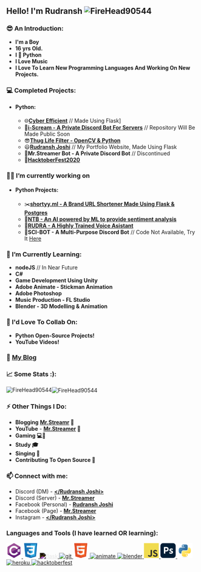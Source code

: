 ## Hello! I'm Rudransh <img src="https://komarev.com/ghpvc/?username=FireHead90544" alt="FireHead90544" />
### 😎 An Introduction:
- **I'm a Boy**
- **16 yrs Old.**
- **I 💖 Python**
- **I Love Music**
- **I Love To Learn New Programming Languages And Working On New Projects.**

### 💻 Completed Projects:
- #### Python:
  - 🌐[**Cyber Efficient**](https://cyberefficient.io) // Made Using Flask]
  - 🍨[**i-Scream - A Private Discord Bot For Servers**](#) // Repository Will Be Made Public Soon
  - 😎[**Thug Life Filter - OpenCV & Python**](https://github.com/FireHead90544/thug-life-filter-using-python)
  - 😃[**Rudransh Joshi**](https://www.rudranshjoshi.me/) // My Portfolio Website, Made Using Flask
  - 🤖**Mr.Streamer Bot - A Private Discord Bot** // Discontinued
  - 🎉[**HacktoberFest2020**](https://hacktoberfest.digitalocean.com)

### 👨‍💻 I’m currently working on
- #### Python Projects:
  - ✂️[**shortyy.ml - A Brand URL Shortener Made Using Flask & Postgres**](https://www.shortyy.ml/)
  - 🚩[**NTB - An AI powered by ML to provide sentiment analysis**](https://github.com/FireHead90544/NT-B)
  - 🤖[**RUDRA - A Highly Trained Voice Asistant**](https://github.com/FireHead90544/RUDRA)
  - 💎**SCI-BOT - A Multi-Purpose Discord Bot** // Code Not Available, Try It [Here](https://invite.gg/cyberefficient)

### 🤯 I’m Currently Learning:
- **nodeJS** // In Near Future
- **C#**
- **Game Development Using Unity**
- **Adobe Animate - Stickman Animation**
- **Adobe Photoshop**
- **Music Production - FL Studio**
- **Blender - 3D Modelling & Animation**

### 👯 I'd Love To Collab On:
- **Python Open-Source Projects!**
- **YouTube Videos!**

### 📰 [My Blog](https://mrstreamer.live/)

### 📈 Some Stats :):
<img align="left" src="https://github-readme-stats.vercel.app/api/top-langs/?username=FireHead90544&layout=compact&show_icons=true&theme=radical" alt="FireHead90544" />
<img align="center" src="https://github-readme-stats.vercel.app/api?username=FireHead90544&show_icons=true&theme=radical" alt="FireHead90544" />

### ⚡ Other Things I Do:
- **Blogging** __[Mr.Streamr](https://mrstreamer.live) 📰__
- **YouTube** - __[Mr.Streamer](https://www.youtube.com/mrstreamer) 🔴__
- **Gaming 💻📱**
- **Study 🎓**
- **Singing 🎤**
- **Contributing To Open Source 🌸**

### 📫 Connect with me: 
- Discord (DM) - **[</Rudransh Joshi>](https://dsc.bio/mrstreamer)**
- Discord (Server) - **[Mr.Streamer](https://discord.gg/dN66r3D)**
- Facebook (Personal) - **[Rudransh Joshi](https://www.facebook.com/rudranshjoshi1806)**
- Facebook (Page) - **[Mr.Streamer](https://facebook.com/mrstreameryt)**
- Instagram - **[</Rudransh Joshi>](https://www.instagram.com/mrstreamer_yt)**

### Languages and Tools (I have learned OR learning):
<p align="left"> <a href="https://www.w3schools.com/cs/" target="_blank"> <img src="https://raw.githubusercontent.com/devicons/devicon/master/icons/csharp/csharp-original.svg" alt="csharp" width="40" height="40"/> </a> <a href="https://www.w3schools.com/css/" target="_blank"> <img src="https://raw.githubusercontent.com/devicons/devicon/master/icons/css3/css3-original.svg" alt="css3" width="40" height="40"/> </a> <a href="https://flask.palletsprojects.com/en/1.1.x/" target="_blank"> <img src="https://raw.githubusercontent.com/detain/svg-logos/780f25886640cef088af994181646db2f6b1a3f8/svg/flask.svg" style="filter: invert(1);" alt="flask" width="40" height="40"/> </a> <a href="https://git-scm.com/" target="_blank"> <img src="https://www.vectorlogo.zone/logos/git-scm/git-scm-icon.svg" alt="git" width="40" height="40"/> </a> <a href="https://www.w3.org/html/" target="_blank"> <img src="https://raw.githubusercontent.com/devicons/devicon/master/icons/html5/html5-original.svg" alt="html5" width="40" height="40"/> </a> <a href="https://www.adobe.com/in/products/animate.html" target="_blank"> <img src="https://raw.githubusercontent.com/detain/svg-logos/780f25886640cef088af994181646db2f6b1a3f8/svg/adobe-animate.svg" alt="animate" width="40" height="40"/> </a> <a href="https://www.blender.org" target="_blank"> <img src="https://raw.githubusercontent.com/detain/svg-logos/780f25886640cef088af994181646db2f6b1a3f8/svg/blender.svg" alt="blender" width="40" height="40"/> </a> <a href="https://developer.mozilla.org/en-US/docs/Web/JavaScript" target="_blank"> <img src="https://raw.githubusercontent.com/devicons/devicon/master/icons/javascript/javascript-original.svg" alt="javascript" width="40" height="40"/> </a> <a href="https://www.photoshop.com/en" target="_blank"> <img src="https://raw.githubusercontent.com/devicons/devicon/master/icons/photoshop/photoshop-plain.svg" alt="photoshop" width="40" height="40"/> </a> <a href="https://www.python.org" target="_blank"> <img src="https://raw.githubusercontent.com/devicons/devicon/master/icons/python/python-original.svg" alt="python" width="40" height="40"/> </a> <a href="https://www.heroku.com" target="_blank"> <img src="https://raw.githubusercontent.com/detain/svg-logos/780f25886640cef088af994181646db2f6b1a3f8/svg/heroku.svg" alt="heroku" width="40" height="40"/> </a> <a href="https://hacktoberfest.digitalocean.com" target="_blank"> <img src="https://hacktober-fest-2020.vercel.app/hacktoberfest.svg" alt="hacktoberfest" width="40" height="40"/> </a> </p>
